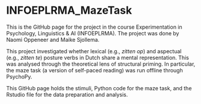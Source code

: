# INFOEPLRMA_MazeTask
This is the GitHub page for the project in the course Experimentation in Psychology, Linguistics & AI (INFOEPLRMA). 
The project was done by Naomi Oppeneer and Maike Sjollema.

This project investigated whether lexical (e.g., _zitten op_) and aspectual (e.g., _zitten te_) posture verbs in Dutch share a mental representation. This was analysed through the theoretical lens of structural priming. In particular, the maze task (a version of self-paced reading) was run offline through PsychoPy.

This GitHub page holds the stimuli, Python code for the maze task, and the Rstudio file for the data preparation and analysis.
